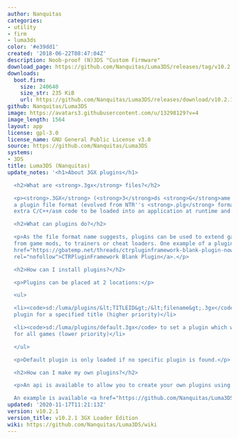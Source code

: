 ```yaml
---
author: Nanquitas
categories:
- utility
- firm
- luma3ds
color: '#e39dd1'
created: '2018-06-22T08:47:04Z'
description: Noob-proof (N)3DS "Custom Firmware"
download_page: https://github.com/Nanquitas/Luma3DS/releases/tag/v10.2.1
downloads:
  boot.firm:
    size: 240640
    size_str: 235 KiB
    url: https://github.com/Nanquitas/Luma3DS/releases/download/v10.2.1/boot.firm
github: Nanquitas/Luma3DS
image: https://avatars3.githubusercontent.com/u/13298129?v=4
image_length: 1564
layout: app
license: gpl-3.0
license_name: GNU General Public License v3.0
source: https://github.com/Nanquitas/Luma3DS
systems:
- 3DS
title: Luma3DS (Nanquitas)
update_notes: '<h1>About 3GX plugins</h1>

  <h2>What are <strong>.3gx</strong> files?</h2>

  <p><strong>.3GX</strong> (<strong>3</strong>ds <strong>G</strong>ame e<strong>X</strong>tension)  is
  a plugin file format (evolved from NTR''s <strong>.plg</strong> format) which allows
  extra C/C++/asm code to be loaded into an application at runtime and then executed.</p>

  <h2>What can plugins do?</h2>

  <p>As the file format name suggests, plugins can be used to extend game functionality,
  from game mods, to trainers or cheat loaders. One example of a plugin is the <a
  href="https://gbatemp.net/threads/ctrpluginframework-blank-plugin-now-with-action-replay.487729/"
  rel="nofollow">CTRPluginFramework Blank Plugin</a>.</p>

  <h2>How can I install plugins?</h2>

  <p>Plugins can be placed at 2 locations:</p>

  <ul>

  <li><code>sd:/luma/plugins/&lt;TITLEID&gt;/&lt;filename&gt;.3gx</code> to set a
  plugin for a specified title (higher priority)</li>

  <li><code>sd:/luma/plugins/default.3gx</code> to set a plugin which would be loaded
  for all games (lower priority)</li>

  </ul>

  <p>Default plugin is only loaded if no specific plugin is found.</p>

  <h2>How can I make my own plugins?</h2>

  <p>An api is available to allow you to create your own plugins using a menu easily.<br>

  An example is available <a href="https://github.com/Nanquitas/Luma3DS-Plugin-sample">here</a>.</p>'
updated: '2020-11-17T11:21:13Z'
version: v10.2.1
version_title: v10.2.1 3GX Loader Edition
wiki: https://github.com/Nanquitas/Luma3DS/wiki
---
```

